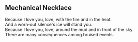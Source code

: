 Mechanical Necklace
-------------------
Because I love you, love, with the fire and in the heat.  
And a worn-out silence's ice will stand you.  
Because I love you, love, around the mud and in front of the sky.  
There are many consequences among bruised events.  
